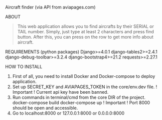Aircraft finder (via API from aviapages.com)

ABOUT
> This web application allows you to find aircrafts by their SERIAL or TAIL number.
  Simply, just type at least 2 characters and press find button.
  After this, you can press on the row to get more info about aircraft.

REQUIREMENTS (python packages)
  Django>=4.0.1
  django-tables2>=2.4.1
  django-debug-toolbar>=3.2.4
  django-bootstrap4>=21.2
  requests>=2.27.1

HOW TO INSTALL
1. First of all, you need to install Docker and Docker-compose to deploy application.
2. Set up SECRET_KEY and AVIAPAGES_TOKEN in the core/env.dev file.
! Important ! Current api key have been banned.
3. Run commands in terminal/cmd from the core DIR of the project.
  docker-compose build
  docker-compose up
! Important ! Port 8000 should be open and accessible.
4. Go to localhost:8000 or 127.0.0.1:8000 or 0.0.0.0:8000
